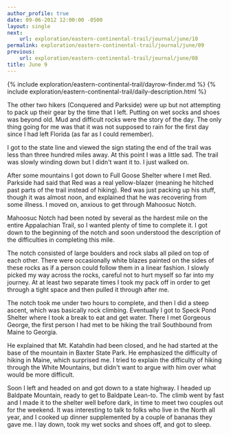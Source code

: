 ```yaml
---
author_profile: true
date: 09-06-2012 12:00:00 -0500
layout: single
next:
    url: exploration/eastern-continental-trail/journal/june/10
permalink: exploration/eastern-continental-trail/journal/june/09
previous:
    url: exploration/eastern-continental-trail/journal/june/08
title: June 9
---
```

{% include exploration/eastern-continental-trail/dayrow-finder.md %}
{% include exploration/eastern-continental-trail/daily-description.html %}

The other two hikers (Conquered and Parkside) were up but not attempting to pack up their gear by the time that I left. Putting on wet socks and shoes was beyond old. Mud and difficult rocks were the story of the day. The only thing going for me was that it was not supposed to rain for the first day since I had left Florida (as far as I could remember).

I got to the state line and viewed the sign stating the end of the trail was less than three hundred miles away. At this point I was a little sad. The trail was slowly winding down but I didn't want it to. I just walked on.

After some mountains I got down to Full Goose Shelter where I met Red. Parkside had said that Red was a real yellow-blazer (meaning he hitched past parts of the trail instead of hiking). Red was just packing up his stuff, though it was almost noon, and explained that he was recovering from some illness. I moved on, anxious to get through Mahoosuc Notch.

Mahoosuc Notch had been noted by several as the hardest mile on the entire Appalachian Trail, so I wanted plenty of time to complete it. I got down to the beginning of the notch and soon understood the description of the difficulties in completing this mile.

The notch consisted of large boulders and rock slabs all piled on top of each other. There were occasionally white blazes painted on the sides of these rocks as if a person could follow them in a linear fashion. I slowly picked my way across the rocks, careful not to hurt myself so far into my journey. At at least two separate times I took my pack off in order to get through a tight space and then pulled it through after me.

The notch took me under two hours to complete, and then I did a steep ascent, which was basically rock climbing. Eventually I got to Speck Pond Shelter where I took a break to eat and get water. There I met Gorgeous George, the first person I had met to be hiking the trail Southbound from Maine to Georgia.

He explained that Mt. Katahdin had been closed, and he had started at the base of the mountain in Baxter State Park. He emphasized the difficulty of hiking in Maine, which surprised me. I tried to explain the difficulty of hiking through the White Mountains, but didn't want to argue with him over what would be more difficult.

Soon I left and headed on and got down to a state highway. I headed up Baldpate Mountain, ready to get to Baldpate Lean-to. The climb went by fast and I made it to the shelter well before dark, in time to meet two couples out for the weekend. It was interesting to talk to folks who live in the North all year, and I cooked up dinner supplemented by a couple of bananas they gave me. I lay down, took my wet socks and shoes off, and got to sleep.